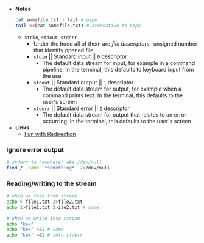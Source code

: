- **Notes**
	```bash
	cat somefile.txt | tail # pipe
	tail <<(cat somefile.txt) # aternative to pipe
	```
	-  `stdin`, `stdout`, `stderr`
		- Under the hood all of them are *file descriptors*- unsigned number that identify opened file
		- `stdin` || Standard input || `0` descriptor
			- The default data stream for input, for example in a command pipeline. In the terminal, this defaults to keyboard input from the use
		- `stdout` || Standard output || `1` descriptor
			- The default data stream for output, for example when a command prints text. In the terminal, this defaults to the user's screen
		- `stderr` || Standard error || `2` descriptor
			- The default data stream for output that relates to an error occurring. In the terminal, this defaults to the user's screen
- **Links**
	- [Fun with Redirection](https://christine.website/blog/fun-with-redirection-2021-09-22)

### Ignore error output

```bash
# stderr to "nowhere" aka /dev/null 
find / -name '*something*' 2>/dev/null
```

### Reading/writing to the stream

```bash
# when we read from stream
echo > file1.txt 2>file2.txt
echo 1>file1.txt 2>ile2.txt # same

# when we write into stream
echo "kek"
echo "kek" >&1 # same
echo "kek" >&2 # into stderr
```
